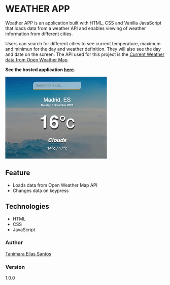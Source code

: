 # WEATHER APP

Weather APP is an application built with HTML, CSS and Vanilla JavaScript that loads data from a weather API and enables viewing of weather information from different cities.

Users can search for different cities to see current temperature, maximum and minimun for the day and weather definition. They will also see the day and date on the screen. The API used for this project is the [Current Weather data from Open Weather Map](https://openweathermap.org/api).

**See the hosted application [here](https://tanimaraeliassantos.github.io/weather-app/).**

![Weather App Showcase](weather-app.gif)

## Feature

- Loads data from Open Weather Map API
- Changes data on keypress

## Technologies

- HTML
- CSS
- JavaScript

### Author

[Tanimara Elias Santos](https://github.com/tanimaraeliassantos)

### Version

1.0.0
